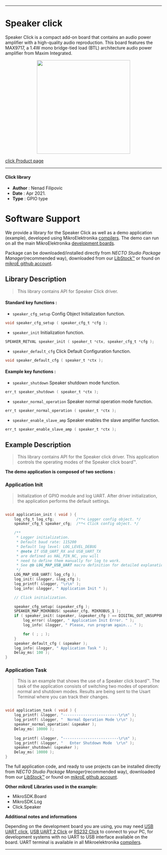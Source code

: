 
---
# Speaker click

Speaker Click is a compact add-on board that contains an audio power amplifier with a high-quality audio reproduction. This board features the MAX9717, a 1.4W mono bridge-tied load (BTL) architecture audio power amplifier from Maxim Integrated.

<p align="center">
  <img src="https://download.mikroe.com/images/click_for_ide/speaker_click.png" height=300px>
</p>

[click Product page](https://www.mikroe.com/speaker-click)

---


#### Click library

- **Author**        : Nenad Filipovic
- **Date**          : Apr 2021.
- **Type**          : GPIO type


# Software Support

We provide a library for the Speaker Click
as well as a demo application (example), developed using MikroElektronika
[compilers](https://www.mikroe.com/necto-studio).
The demo can run on all the main MikroElektronika [development boards](https://www.mikroe.com/development-boards).

Package can be downloaded/installed directly from *NECTO Studio Package Manager*(recommended way), downloaded from our [LibStock&trade;](https://libstock.mikroe.com) or found on [mikroE github account](https://github.com/MikroElektronika/mikrosdk_click_v2/tree/master/clicks).

## Library Description

> This library contains API for Speaker Click driver.

#### Standard key functions :

- `speaker_cfg_setup` Config Object Initialization function.
```c
void speaker_cfg_setup ( speaker_cfg_t *cfg );
```

- `speaker_init` Initialization function.
```c
SPEAKER_RETVAL speaker_init ( speaker_t *ctx, speaker_cfg_t *cfg );
```

- `speaker_default_cfg` Click Default Configuration function.
```c
void speaker_default_cfg ( speaker_t *ctx );
```

#### Example key functions :

- `speaker_shutdown` Speaker shutdown mode function.
```c
err_t speaker_shutdown ( speaker_t *ctx );
```

- `speaker_normal_operation` Speaker normal operation mode function.
```c
err_t speaker_normal_operation ( speaker_t *ctx );
```

- `speaker_enable_slave_amp` Speaker enables the slave amplifier function.
```c
err_t speaker_enable_slave_amp ( speaker_t *ctx );
```

## Example Description

> This library contains API for the Speaker click driver.
> This application controls the operating modes of the 
> Speaker click board™.

**The demo application is composed of two sections :**

### Application Init

> Initialization of GPIO module and log UART.
> After driver initialization, the application performs the default settings.

```c

void application_init ( void ) {
    log_cfg_t log_cfg;          /**< Logger config object. */
    speaker_cfg_t speaker_cfg;  /**< Click config object. */

    /** 
     * Logger initialization.
     * Default baud rate: 115200
     * Default log level: LOG_LEVEL_DEBUG
     * @note If USB_UART_RX and USB_UART_TX 
     * are defined as HAL_PIN_NC, you will 
     * need to define them manually for log to work. 
     * See @b LOG_MAP_USB_UART macro definition for detailed explanation.
     */
    LOG_MAP_USB_UART( log_cfg );
    log_init( &logger, &log_cfg );
    log_printf( &logger, "\r\n" );
    log_info( &logger, " Application Init " );

    // Click initialization.

    speaker_cfg_setup( &speaker_cfg );
    SPEAKER_MAP_MIKROBUS( speaker_cfg, MIKROBUS_1 );
    if ( speaker_init( &speaker, &speaker_cfg ) == DIGITAL_OUT_UNSUPPORTED_PIN ) {
        log_error( &logger, " Application Init Error. " );
        log_info( &logger, " Please, run program again... " );

        for ( ; ; );
    }
    speaker_default_cfg ( &speaker );
    log_info( &logger, " Application Task " );
    Delay_ms( 100 );
}

```

### Application Task

> This is an example that shows the use of a Speaker click board™.
> The task of the application consists of 
> switching two modes of operation: normal and shutdown modes.
> Results are being sent to the Usart Terminal where you can track their changes.

```c

void application_task ( void ) {
    log_printf( &logger, "-------------------------\r\n" );
    log_printf( &logger, "  Normal Operation Mode \r\n" );
    speaker_normal_operation( &speaker );
    Delay_ms( 10000 );
    
    log_printf( &logger, "-------------------------\r\n" );
    log_printf( &logger, "   Enter Shutdown Mode  \r\n" );
    speaker_shutdown( &speaker );
    Delay_ms( 10000 );
}

```

The full application code, and ready to use projects can be installed directly from *NECTO Studio Package Manager*(recommended way), downloaded from our [LibStock&trade;](https://libstock.mikroe.com) or found on [mikroE github account](https://github.com/MikroElektronika/mikrosdk_click_v2/tree/master/clicks).

**Other mikroE Libraries used in the example:**

- MikroSDK.Board
- MikroSDK.Log
- Click.Speaker

**Additional notes and informations**

Depending on the development board you are using, you may need
[USB UART click](https://www.mikroe.com/usb-uart-click),
[USB UART 2 Click](https://www.mikroe.com/usb-uart-2-click) or
[RS232 Click](https://www.mikroe.com/rs232-click) to connect to your PC, for
development systems with no UART to USB interface available on the board. UART
terminal is available in all Mikroelektronika
[compilers](https://shop.mikroe.com/compilers).

---
